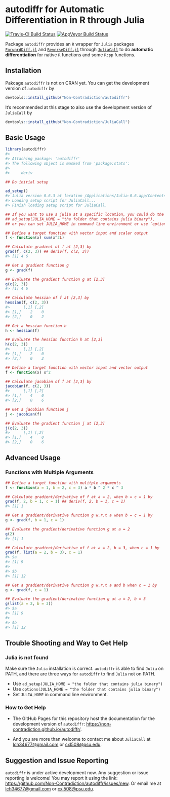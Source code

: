 
<!-- README.md is generated from README.Rmd. Please edit that file -->

# autodiffr for Automatic Differentiation in R through Julia

[![Travis-CI Build
Status](https://travis-ci.org/Non-Contradiction/autodiffr.svg?branch=master)](https://travis-ci.org/Non-Contradiction/autodiffr)
[![AppVeyor Build
Status](https://ci.appveyor.com/api/projects/status/github/Non-Contradiction/autodiffr?branch=master&svg=true)](https://ci.appveyor.com/project/Non-Contradiction/autodiffr)
<!--
[![CRAN_Status_Badge](https://www.r-pkg.org/badges/version/JuliaCall)](https://cran.r-project.org/package=JuliaCall)
[![](https://cranlogs.r-pkg.org/badges/JuliaCall)](https://cran.r-project.org/package=JuliaCall)
[![](https://cranlogs.r-pkg.org/badges/grand-total/JuliaCall)](https://cran.r-project.org/package=JuliaCall)
-->

Package `autodiffr` provides an `R` wrapper for `Julia` packages
[`ForwardDiff.jl`](https://github.com/JuliaDiff/ForwardDiff.jl) and
[`ReverseDiff.jl`](https://github.com/JuliaDiff/ReverseDiff.jl) through
[`JuliaCall`](https://github.com/Non-Contradiction/JuliaCall) to do
**automatic differentiation** for native `R` functions and some `Rcpp`
functions.

## Installation

Pakcage `autodiffr` is not on CRAN yet. You can get the development
version of `autodiffr` by

``` r
devtools::install_github("Non-Contradiction/autodiffr")
```

It’s recommended at this stage to also use the development version of
`JuliaCall` by

``` r
devtools::install_github("Non-Contradiction/JuliaCall")
```

## Basic Usage

``` r
library(autodiffr)
#> 
#> Attaching package: 'autodiffr'
#> The following object is masked from 'package:stats':
#> 
#>     deriv

## Do initial setup

ad_setup()
#> Julia version 0.6.3 at location /Applications/Julia-0.6.app/Contents/Resources/julia/bin will be used.
#> Loading setup script for JuliaCall...
#> Finish loading setup script for JuliaCall.

## If you want to use a julia at a specific location, you could do the following:
## ad_setup(JULIA_HOME = "the folder that contains julia binary"), 
## or you can set JULIA_HOME in command line environment or use `options(...)`

## Define a target function with vector input and scalar output
f <- function(x) sum(x^2L)

## Calculate gradient of f at [2,3] by
grad(f, c(2, 3)) ## deriv(f, c(2, 3))
#> [1] 4 6

## Get a gradient function g
g <- grad(f)

## Evaluate the gradient function g at [2,3]
g(c(2, 3))
#> [1] 4 6

## Calculate hessian of f at [2,3] by
hessian(f, c(2, 3))
#>      [,1] [,2]
#> [1,]    2    0
#> [2,]    0    2

## Get a hessian function h
h <- hessian(f)

## Evaluate the hessian function h at [2,3]
h(c(2, 3))
#>      [,1] [,2]
#> [1,]    2    0
#> [2,]    0    2

## Define a target function with vector input and vector output
f <- function(x) x^2

## Calculate jacobian of f at [2,3] by
jacobian(f, c(2, 3))
#>      [,1] [,2]
#> [1,]    4    0
#> [2,]    0    6

## Get a jacobian function j
j <- jacobian(f)

## Evaluate the gradient function j at [2,3]
j(c(2, 3))
#>      [,1] [,2]
#> [1,]    4    0
#> [2,]    0    6
```

## Advanced Usage

### Functions with Multiple Arguments

``` r
## Define a target function with mulitple arguments
f <- function(a = 1, b = 2, c = 3) a * b ^ 2 * c ^ 3

## Calculate gradient/derivative of f at a = 2, when b = c = 1 by
grad(f, 2, b = 1, c = 1) ## deriv(f, 2, b = 1, c = 1)
#> [1] 1

## Get a gradient/derivative function g w.r.t a when b = c = 1 by
g <- grad(f, b = 1, c = 1)

## Evaluate the gradient/derivative function g at a = 2
g(2)
#> [1] 1

## Calculate gradient/derivative of f at a = 2, b = 3, when c = 1 by
grad(f, list(a = 2, b = 3), c = 1)
#> $a
#> [1] 9
#> 
#> $b
#> [1] 12

## Get a gradient/derivative function g w.r.t a and b when c = 1 by
g <- grad(f, c = 1)

## Evaluate the gradient/derivative function g at a = 2, b = 3
g(list(a = 2, b = 3))
#> $a
#> [1] 9
#> 
#> $b
#> [1] 12
```

## Trouble Shooting and Way to Get Help

### Julia is not found

Make sure the `Julia` installation is correct. `autodiffr` is able to
find `Julia` on PATH, and there are three ways for `autodiffr` to find
`Julia` not on PATH.

  - Use `ad_setup(JULIA_HOME = "the folder that contains julia binary")`
  - Use `options(JULIA_HOME = "the folder that contains julia binary")`
  - Set `JULIA_HOME` in command line environment.

### How to Get Help

  - The GitHub Pages for this repository host the documentation for the
    development version of `autodiffr`:
    <https://non-contradiction.github.io/autodiffr/>.

  - And you are more than welcome to contact me about `JuliaCall` at
    <lch34677@gmail.com> or <cxl508@psu.edu>.

## Suggestion and Issue Reporting

`autodiffr` is under active development now. Any suggestion or issue
reporting is welcome\! You may report it using the link:
<https://github.com/Non-Contradiction/autodiffr/issues/new>. Or email me
at <lch34677@gmail.com> or <cxl508@psu.edu>.

